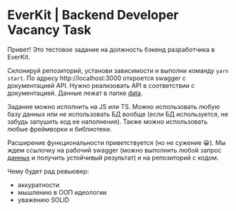 # EverKit | Backend Developer Vacancy Task

Привет! Это тестовое задание на должность бэкенд разработчика в EverKit.

Склонируй репозиторий, установи зависимости и выполни команду `yarn start`.
По адресу http://localhost:3000 откроется swagger с документацией API. 
Нужно реализовать API в соответствии с документацией.
Данные лежат в папке [data](https://github.com/EverKit/backend-vacancy-task/tree/main/data).

Задание можно исполнить на JS или TS.
Можно использовать любую базу данных или не использовать БД вообще (если БД используется, не забудь запушить код ее наполнения).
Также можно использовать любые фреймворки и библиотеки.

Расширение функциональности приветствуется (но не сужение 😀).
Мы ждем ссылочку на рабочий swagger (можно выполнить любой запрос [данных](https://github.com/EverKit/backend-vacancy-task/tree/main/data) и получить устойчивый результат) и на репозиторий с кодом.

Чему будет рад ревьювер:
- аккуратности
- мышлению в ООП идеологии
- уважению SOLID